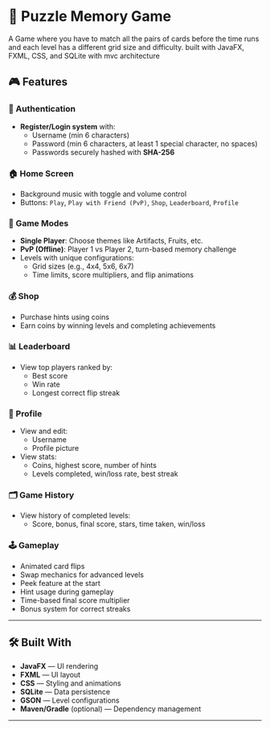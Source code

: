 # 🧠 Puzzle Memory Game

A Game where you have to match all the pairs of cards before the time runs  and each level has a different grid size and difficulty.
built with JavaFX, FXML, CSS, and SQLite with mvc architecture


## 🎮 Features

### 👤 Authentication
- **Register/Login system** with:
  - Username (min 6 characters)
  - Password (min 6 characters, at least 1 special character, no spaces)
  - Passwords securely hashed with **SHA-256**

### 🏠 Home Screen
- Background music with toggle and volume control
- Buttons: `Play`, `Play with Friend (PvP)`, `Shop`, `Leaderboard`, `Profile`

### 🧩 Game Modes
- **Single Player**: Choose themes like Artifacts, Fruits, etc.
- **PvP (Offline)**: Player 1 vs Player 2, turn-based memory challenge
- Levels with unique configurations:
  - Grid sizes (e.g., 4x4, 5x6, 6x7)
  - Time limits, score multipliers, and flip animations

### 💰 Shop
- Purchase hints using coins
- Earn coins by winning levels and completing achievements

### 📊 Leaderboard
- View top players ranked by:
  - Best score
  - Win rate
  - Longest correct flip streak

### 🧑 Profile
- View and edit:
  - Username
  - Profile picture
- View stats:
  - Coins, highest score, number of hints
  - Levels completed, win/loss rate, best streak

### 🗂️ Game History
- View history of completed levels:
  - Score, bonus, final score, stars, time taken, win/loss

### 🕹 Gameplay
- Animated card flips
- Swap mechanics for advanced levels
- Peek feature at the start
- Hint usage during gameplay
- Time-based final score multiplier
- Bonus system for correct streaks

---

## 🛠 Built With

- **JavaFX** — UI rendering
- **FXML** — UI layout
- **CSS** — Styling and animations
- **SQLite** — Data persistence
- **GSON** — Level configurations
- **Maven/Gradle** (optional) — Dependency management

---




